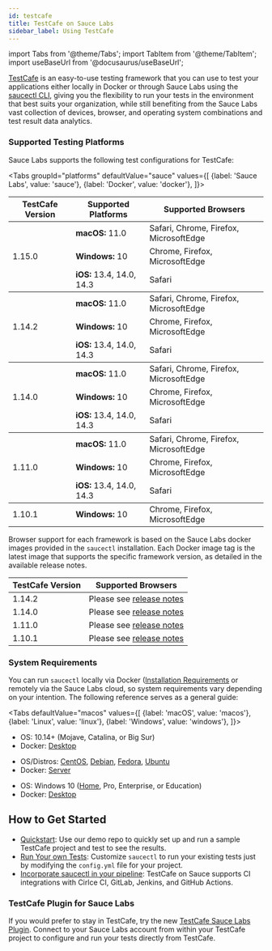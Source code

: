 ```yaml
---
id: testcafe
title: TestCafe on Sauce Labs
sidebar_label: Using TestCafe
---
```


import Tabs from '@theme/Tabs';
import TabItem from '@theme/TabItem';
import useBaseUrl from '@docusaurus/useBaseUrl';

[TestCafe](https://github.com/DevExpress/testcafe) is an easy-to-use testing framework that you can use to test your applications either locally in Docker or through Sauce Labs using the [saucectl CLI](/testrunner-toolkit/saucectl), giving you the flexibility to run your tests in the environment that best suits your organization, while still benefiting from the Sauce Labs vast collection of devices, browser, and operating system combinations and test result data analytics.

### Supported Testing Platforms

 Sauce Labs supports the following test configurations for TestCafe:

 <Tabs
   groupId="platforms"
   defaultValue="sauce"
   values={[
     {label: 'Sauce Labs', value: 'sauce'},
     {label: 'Docker', value: 'docker'},
   ]}>

 <TabItem value="sauce">

 <table id="table-fw">
   <tr>
     <th>TestCafe Version</th>
     <th>Supported Platforms</th>
     <th>Supported Browsers</th>
   </tr>
   <tbody>
   <tr>
     <td rowspan='3'>1.15.0</td>
     <td><b>macOS:</b> 11.0</td>
     <td>Safari, Chrome, Firefox, MicrosoftEdge</td>
   </tr>
   <tr>
     <td><b>Windows:</b> 10</td>
     <td>Chrome, Firefox, MicrosoftEdge</td>
   </tr>
   <tr>
     <td><b>iOS:</b> 13.4, 14.0, 14.3</td>
     <td>Safari</td>
   </tr>
   </tbody>
   <tbody>
   <tr>
     <td rowspan='3'>1.14.2</td>
     <td><b>macOS:</b> 11.0</td>
     <td>Safari, Chrome, Firefox, MicrosoftEdge</td>
   </tr>
   <tr>
     <td><b>Windows:</b> 10</td>
     <td>Chrome, Firefox, MicrosoftEdge</td>
   </tr>
   <tr>
     <td><b>iOS:</b> 13.4, 14.0, 14.3</td>
     <td>Safari</td>
   </tr>
   </tbody>
   <tbody>
   <tr>
     <td rowspan='3'>1.14.0</td>
     <td><b>macOS:</b> 11.0</td>
     <td>Safari, Chrome, Firefox, MicrosoftEdge</td>
   </tr>
   <tr>
     <td><b>Windows:</b> 10</td>
     <td>Chrome, Firefox, MicrosoftEdge</td>
   </tr>
   <tr>
     <td><b>iOS:</b> 13.4, 14.0, 14.3</td>
     <td>Safari</td>
   </tr>
   </tbody>
   <tbody>
   <tr>
     <td rowspan='3'>1.11.0</td>
     <td><b>macOS:</b> 11.0</td>
     <td>Safari, Chrome, Firefox, MicrosoftEdge</td>
   </tr>
   <tr>
     <td><b>Windows:</b> 10</td>
     <td>Chrome, Firefox, MicrosoftEdge</td>
   </tr>
   <tr>
     <td><b>iOS:</b> 13.4, 14.0, 14.3</td>
     <td>Safari</td>
   </tr>
   </tbody>
   <tbody>
   <tr>
     <td>1.10.1</td>
     <td><b>Windows:</b> 10</td>
     <td>Chrome, Firefox, MicrosoftEdge</td>
   </tr>
   </tbody>
 </table>

 </TabItem>
 <TabItem value="docker">

 Browser support for each framework is based on the Sauce Labs docker images provided in the `saucectl` installation. Each Docker image tag is the latest image that supports the specific framework version, as detailed in the available release notes.

 |TestCafe Version|Supported Browsers|
 |----|----|
 |1.14.2|Please see [release notes](https://github.com/saucelabs/sauce-testcafe-runner/releases/tag/v0.7.0)|
 |1.14.0|Please see [release notes](https://github.com/saucelabs/sauce-testcafe-runner/releases/tag/v0.6.1)|
 |1.11.0|Please see [release notes](https://github.com/saucelabs/sauce-testcafe-runner/releases/tag/v0.5.0)|
 |1.10.1|Please see [release notes](https://github.com/saucelabs/sauce-testcafe-runner/releases/tag/v0.2.6)|

</TabItem>
</Tabs>


### System Requirements

You can run `saucectl` locally via Docker ([Installation Requirements](https://docs.docker.com/engine/install/#supported-platforms) or remotely via the Sauce Labs cloud, so system requirements vary depending on your intention. The following reference serves as a general guide:

<Tabs
  defaultValue="macos"
  values={[
    {label: 'macOS', value: 'macos'},
    {label: 'Linux', value: 'linux'},
    {label: 'Windows', value: 'windows'},
  ]}>

<TabItem value="macos">

* OS: 10.14+ (Mojave, Catalina, or Big Sur)
* Docker: [Desktop](https://docs.docker.com/docker-for-mac/install/)

</TabItem>
<TabItem value="linux">

* OS/Distros: [CentOS](https://docs.docker.com/engine/install/centos/), [Debian](https://docs.docker.com/engine/install/debian/), [Fedora](https://docs.docker.com/engine/install/fedora/), [Ubuntu](https://docs.docker.com/engine/install/ubuntu/)
* Docker: [Server](https://docs.docker.com/engine/install/#server)

</TabItem>
<TabItem value="windows">

* OS: Windows 10 ([Home](https://docs.docker.com/docker-for-windows/install-windows-home/), Pro, Enterprise, or Education)
* Docker: [Desktop](https://docs.docker.com/docker-for-windows/install/)

</TabItem>
</Tabs>

## How to Get Started

* [Quickstart](/web-apps/automated-testing/testcafe/quickstart): Use our demo repo to quickly set up and run a sample TestCafe project and test to see the results.
* [Run Your own Tests](/testrunner-toolkit/configuration/testcafe): Customize `saucectl` to run your existing tests just by modifying the `config.yml` file for your project.
* [Incorporate saucectl in your pipeline](/testrunner-toolkit/integrations): TestCafe on Sauce supports CI integrations with Cirlce CI, GitLab, Jenkins, and GitHub Actions.

### TestCafe Plugin for Sauce Labs

If you would prefer to stay in TestCafe, try the new [TestCafe Sauce Labs Plugin](https://github.com/DevExpress/testcafe-browser-provider-saucelabs). Connect to your Sauce Labs account from within your TestCafe project to configure and run your tests directly from TestCafe.
